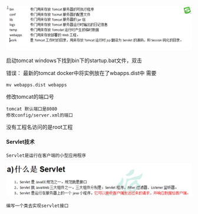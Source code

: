 ![image-20210224030055174](../../img/image-20210224030055174.png)





启动tomcat
windows下找到bin下的startup.bat文件，双击

错误：
最新的tomcat docker中将实例放在了wbapps.dist中
需要 

```
mv webapps.dist webapps
```

修改tomcat的端口号

```
tomcat 默认端口是8080
修改config/server.xml的端口
```

没有工程名访问的是root工程

#### Servlet技术

```
Servlet是运行在客户端的小型应用程序
```

![image-20210224034524704](../../img/image-20210224034524704.png)

```
编写一个类去实现servlet接口

```

